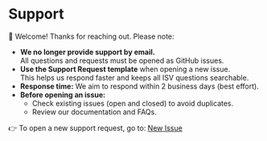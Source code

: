 # Support

👋 Welcome! Thanks for reaching out. Please note:

- **We no longer provide support by email.**  
  All questions and requests must be opened as GitHub issues.  
- **Use the Support Request template** when opening a new issue.  
  This helps us respond faster and keeps all ISV questions searchable.  
- **Response time:** We aim to respond within 2 business days (best effort).  
- **Before opening an issue:**  
  - Check existing issues (open and closed) to avoid duplicates.  
  - Review our documentation and FAQs.  

👉 To open a new support request, go to: [New Issue](../../issues/new/choose)  